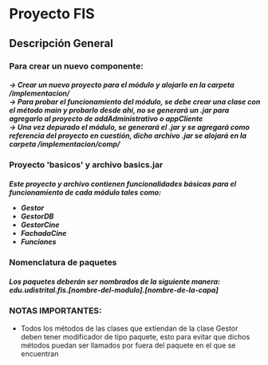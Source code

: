 ﻿<h1> Proyecto FIS</h1>

<h2>Descripción General</h2>


<h3> Para crear un nuevo componente:</h3>
<h5>
  -> Crear un nuevo proyecto para el módulo y alojarlo en la carpeta /implementacion/ <br>
  -> Para probar el funcionamiento del módulo, se debe crear una clase con el método main y probarlo desde ahí, no se generará un .jar para agregarlo al proyecto de addAdministrativo o appCliente<br>
  -> Una vez depurado el módulo, se generará el .jar y se agregará como referencia del proyecto en cuestión, dicho archivo .jar se alojará en la carpeta /implementacion/comp/
</h5>

<h3>Proyecto 'basicos' y archivo basics.jar</h3>
<h5>Este proyecto y archivo contienen funcionalidades básicas para el funcionamiento de cada módulo tales como:
  <br>
  <ul>
    <li type="disc">Gestor</li>
    <li type="disc">GestorDB</li>
    <li type="disc">GestorCine</li>
    <li type="disc">FachadaCine</li>
    <li type="disc">Funciones</li>
  </ul>
</h5>

<h3>Nomenclatura de paquetes</h3>
<h5>Los paquetes deberán ser nombrados de la siguiente manera: edu.udistrital.fis.<b>[nombre-del-modulo]</b>.<b>[nombre-de-la-capa]</b></h5>

<h3>NOTAS IMPORTANTES:</H3>
<ul>
	<li type="disc">
	Todos los métodos de las clases que extiendan de la clase Gestor deben tener modificador de tipo paquete, esto para evitar que dichos métodos puedan ser llamados por fuera
	del paquete en el que se encuentran
	</il>
</ul>

